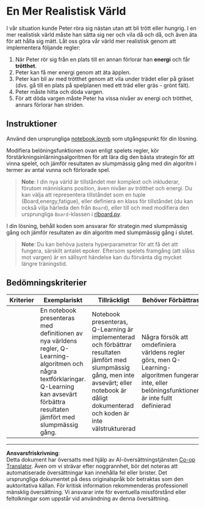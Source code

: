 <!--
CO_OP_TRANSLATOR_METADATA:
{
  "original_hash": "68394b2102d3503882e5e914bd0ff5c1",
  "translation_date": "2025-09-05T22:07:07+00:00",
  "source_file": "8-Reinforcement/1-QLearning/assignment.md",
  "language_code": "sv"
}
-->
# En Mer Realistisk Värld

I vår situation kunde Peter röra sig nästan utan att bli trött eller hungrig. I en mer realistisk värld måste han sätta sig ner och vila då och då, och även äta för att hålla sig mätt. Låt oss göra vår värld mer realistisk genom att implementera följande regler:

1. När Peter rör sig från en plats till en annan förlorar han **energi** och får **trötthet**.
2. Peter kan få mer energi genom att äta äpplen.
3. Peter kan bli av med trötthet genom att vila under trädet eller på gräset (dvs. gå till en plats på spelplanen med ett träd eller gräs - grönt fält).
4. Peter måste hitta och döda vargen.
5. För att döda vargen måste Peter ha vissa nivåer av energi och trötthet, annars förlorar han striden.

## Instruktioner

Använd den ursprungliga [notebook.ipynb](../../../../8-Reinforcement/1-QLearning/notebook.ipynb) som utgångspunkt för din lösning.

Modifiera belöningsfunktionen ovan enligt spelets regler, kör förstärkningsinlärningsalgoritmen för att lära dig den bästa strategin för att vinna spelet, och jämför resultaten av slumpmässig gång med din algoritm i termer av antal vunna och förlorade spel.

> **Note**: I din nya värld är tillståndet mer komplext och inkluderar, förutom människans position, även nivåer av trötthet och energi. Du kan välja att representera tillståndet som en tuple (Board,energy,fatigue), eller definiera en klass för tillståndet (du kan också vilja härleda den från `Board`), eller till och med modifiera den ursprungliga `Board`-klassen i [rlboard.py](../../../../8-Reinforcement/1-QLearning/rlboard.py).

I din lösning, behåll koden som ansvarar för strategin med slumpmässig gång och jämför resultaten av din algoritm med slumpmässig gång i slutet.

> **Note**: Du kan behöva justera hyperparametrar för att få det att fungera, särskilt antalet epoker. Eftersom spelets framgång (att slåss mot vargen) är en sällsynt händelse kan du förvänta dig mycket längre träningstid.

## Bedömningskriterier

| Kriterier | Exemplariskt                                                                                                                                                                                             | Tillräckligt                                                                                                                                                                             | Behöver Förbättras                                                                                                                         |
| --------- | -------------------------------------------------------------------------------------------------------------------------------------------------------------------------------------------------------- | --------------------------------------------------------------------------------------------------------------------------------------------------------------------------------------- | ------------------------------------------------------------------------------------------------------------------------------------------ |
|           | En notebook presenteras med definitionen av nya världens regler, Q-Learning-algoritmen och några textförklaringar. Q-Learning kan avsevärt förbättra resultaten jämfört med slumpmässig gång.             | Notebook presenteras, Q-Learning är implementerad och förbättrar resultaten jämfört med slumpmässig gång, men inte avsevärt; eller notebook är dåligt dokumenterad och koden är inte välstrukturerad | Några försök att omdefiniera världens regler görs, men Q-Learning-algoritmen fungerar inte, eller belöningsfunktionen är inte fullt definierad |

---

**Ansvarsfriskrivning**:  
Detta dokument har översatts med hjälp av AI-översättningstjänsten [Co-op Translator](https://github.com/Azure/co-op-translator). Även om vi strävar efter noggrannhet, bör det noteras att automatiserade översättningar kan innehålla fel eller brister. Det ursprungliga dokumentet på dess originalspråk bör betraktas som den auktoritativa källan. För kritisk information rekommenderas professionell mänsklig översättning. Vi ansvarar inte för eventuella missförstånd eller feltolkningar som uppstår vid användning av denna översättning.